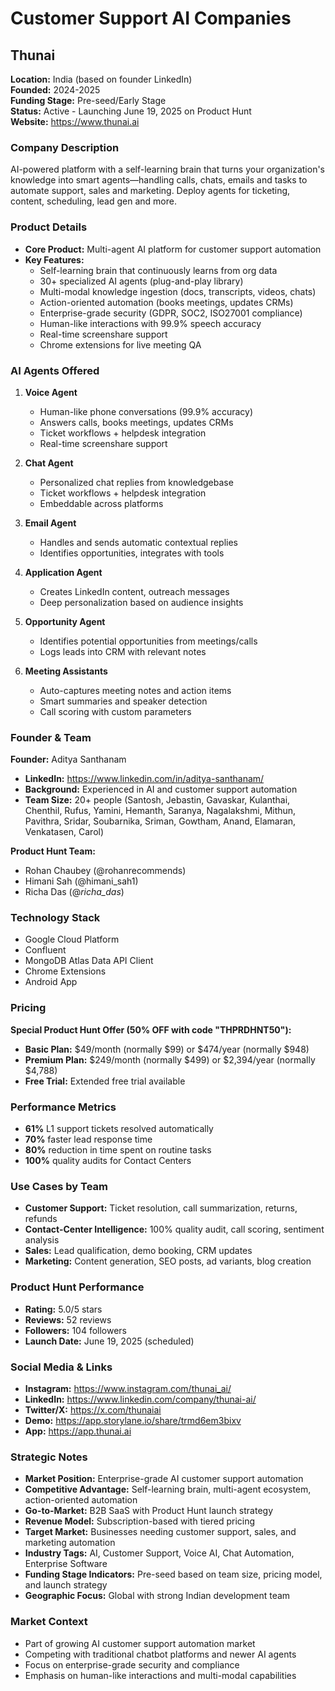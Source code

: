 # Customer Support AI Companies

## Thunai
**Location:** India (based on founder LinkedIn)  
**Founded:** 2024-2025  
**Funding Stage:** Pre-seed/Early Stage  
**Status:** Active - Launching June 19, 2025 on Product Hunt  
**Website:** https://www.thunai.ai  

### Company Description
AI-powered platform with a self-learning brain that turns your organization's knowledge into smart agents—handling calls, chats, emails and tasks to automate support, sales and marketing. Deploy agents for ticketing, content, scheduling, lead gen and more.

### Product Details
- **Core Product:** Multi-agent AI platform for customer support automation
- **Key Features:**
  - Self-learning brain that continuously learns from org data
  - 30+ specialized AI agents (plug-and-play library)
  - Multi-modal knowledge ingestion (docs, transcripts, videos, chats)
  - Action-oriented automation (books meetings, updates CRMs)
  - Enterprise-grade security (GDPR, SOC2, ISO27001 compliance)
  - Human-like interactions with 99.9% speech accuracy
  - Real-time screenshare support
  - Chrome extensions for live meeting QA

### AI Agents Offered
1. **Voice Agent**
   - Human-like phone conversations (99.9% accuracy)
   - Answers calls, books meetings, updates CRMs
   - Ticket workflows + helpdesk integration
   - Real-time screenshare support

2. **Chat Agent**
   - Personalized chat replies from knowledgebase
   - Ticket workflows + helpdesk integration
   - Embeddable across platforms

3. **Email Agent**
   - Handles and sends automatic contextual replies
   - Identifies opportunities, integrates with tools

4. **Application Agent**
   - Creates LinkedIn content, outreach messages
   - Deep personalization based on audience insights

5. **Opportunity Agent**
   - Identifies potential opportunities from meetings/calls
   - Logs leads into CRM with relevant notes

6. **Meeting Assistants**
   - Auto-captures meeting notes and action items
   - Smart summaries and speaker detection
   - Call scoring with custom parameters

### Founder & Team
**Founder:** Aditya Santhanam
- **LinkedIn:** https://www.linkedin.com/in/aditya-santhanam/
- **Background:** Experienced in AI and customer support automation
- **Team Size:** 20+ people (Santosh, Jebastin, Gavaskar, Kulanthai, Chenthil, Rufus, Yamini, Hemanth, Saranya, Nagalakshmi, Mithun, Pavithra, Sridar, Soubarnika, Sriman, Gowtham, Anand, Elamaran, Venkatasen, Carol)

**Product Hunt Team:**
- Rohan Chaubey (@rohanrecommends)
- Himani Sah (@himani_sah1)
- Richa Das (@_richa_das_)

### Technology Stack
- Google Cloud Platform
- Confluent
- MongoDB Atlas Data API Client
- Chrome Extensions
- Android App

### Pricing
**Special Product Hunt Offer (50% OFF with code "THPRDHNT50"):**
- **Basic Plan:** $49/month (normally $99) or $474/year (normally $948)
- **Premium Plan:** $249/month (normally $499) or $2,394/year (normally $4,788)
- **Free Trial:** Extended free trial available

### Performance Metrics
- **61%** L1 support tickets resolved automatically
- **70%** faster lead response time
- **80%** reduction in time spent on routine tasks
- **100%** quality audits for Contact Centers

### Use Cases by Team
- **Customer Support:** Ticket resolution, call summarization, returns, refunds
- **Contact-Center Intelligence:** 100% quality audit, call scoring, sentiment analysis
- **Sales:** Lead qualification, demo booking, CRM updates
- **Marketing:** Content generation, SEO posts, ad variants, blog creation

### Product Hunt Performance
- **Rating:** 5.0/5 stars
- **Reviews:** 52 reviews
- **Followers:** 104 followers
- **Launch Date:** June 19, 2025 (scheduled)

### Social Media & Links
- **Instagram:** https://www.instagram.com/thunai_ai/
- **LinkedIn:** https://www.linkedin.com/company/thunai-ai/
- **Twitter/X:** https://x.com/thunaiai
- **Demo:** https://app.storylane.io/share/trmd6em3bixv
- **App:** https://app.thunai.ai

### Strategic Notes
- **Market Position:** Enterprise-grade AI customer support automation
- **Competitive Advantage:** Self-learning brain, multi-agent ecosystem, action-oriented automation
- **Go-to-Market:** B2B SaaS with Product Hunt launch strategy
- **Revenue Model:** Subscription-based with tiered pricing
- **Target Market:** Businesses needing customer support, sales, and marketing automation
- **Industry Tags:** AI, Customer Support, Voice AI, Chat Automation, Enterprise Software
- **Funding Stage Indicators:** Pre-seed based on team size, pricing model, and launch strategy
- **Geographic Focus:** Global with strong Indian development team

### Market Context
- Part of growing AI customer support automation market
- Competing with traditional chatbot platforms and newer AI agents
- Focus on enterprise-grade security and compliance
- Emphasis on human-like interactions and multi-modal capabilities 